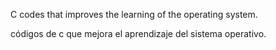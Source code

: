 C codes that improves the learning of the operating system.

códigos de c que mejora el aprendizaje del sistema operativo.

